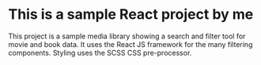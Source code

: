 # This is a sample React project by me

This project is a sample media library showing a search and filter tool for movie and book data. It uses the React JS framework for the many filtering components. Styling uses the SCSS CSS pre-processor. 
